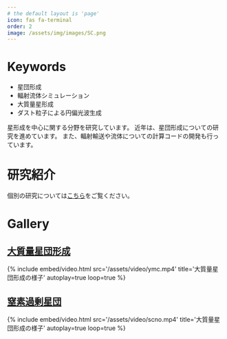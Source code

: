 ```yaml
---
# the default layout is 'page'
icon: fas fa-terminal
order: 2
image: /assets/img/images/SC.png
---
```


# Keywords
- 星団形成
- 輻射流体シミュレーション
- 大質量星形成
- ダスト粒子による円偏光波生成


星形成を中心に関する分野を研究しています。
近年は、星団形成についての研究を進めています。
また、輻射輸送や流体についての計算コードの開発も行っています。

# 研究紹介
個別の研究については[こちら](https://fukushimahj.github.io/pages/tags/%E7%A0%94%E7%A9%B6%E7%B4%B9%E4%BB%8B/)をご覧ください。

# Gallery

## [大質量星団形成](https://fukushimahj.github.io/pages/posts/YMC-formation/)
{% include embed/video.html 
   src='/assets/video/ymc.mp4' 
   title='大質量星団形成の様子'
   autoplay=true
   loop=true
%}
## [窒素過剰星団](https://fukushimahj.github.io/pages/posts/NSC-formation/)
{% include embed/video.html 
   src='/assets/video/scno.mp4' 
   title='大質量星団形成の様子'
   autoplay=true
   loop=true
%}

